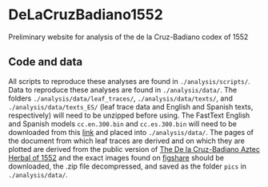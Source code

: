 # DeLaCruzBadiano1552

Preliminary website for analysis of the de la Cruz-Badiano codex of 1552

## Code and data  
All scripts to reproduce these analyses are found in `./analysis/scripts/`. Data to reproduce these analyses are found in `./analysis/data/`. The folders `./analysis/data/leaf_traces/`, `./analysis/data/texts/`, and `./analysis/data/texts_ES/` (leaf trace data and English and Spanish texts, respectively) will need to be unzipped before using. The FastText English and Spanish models `cc.en.300.bin` and `cc.es.300.bin` will need to be downloaded from this [link](https://fasttext.cc/docs/en/crawl-vectors.html) and placed into `./analysis/data/`. The pages of the document from which leaf traces are derived and on which they are plotted are derived from the public version of [The De la Cruz-Badiano Aztec Herbal of 1552](https://archive.org/details/aztec-herbal-of-1552) and the exact images found on [figshare](https://doi.org/10.6084/m9.figshare.29825189.v1) should be downloaded, the .zip file decompressed, and saved as the folder `pics` in `./analysis/data/`.
